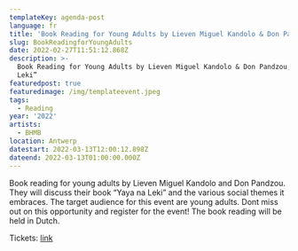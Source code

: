 ```yaml
---
templateKey: agenda-post
language: fr
title: 'Book Reading for Young Adults by Lieven Miguel Kandolo & Don Pandzou, “Yaya'
slug: BookReadingforYoungAdults
date: 2022-02-27T11:51:12.868Z
description: >-
  Book Reading for Young Adults by Lieven Miguel Kandolo & Don Pandzou, “Yaya na
  Leki”
featuredpost: true
featuredimage: /img/templateevent.jpeg
tags:
  - Reading
year: '2022'
artists:
  - BHMB
location: Antwerp
datestart: 2022-03-13T12:00:12.898Z
dateend: 2022-03-13T01:00:00.000Z
---
```

Book reading for young adults by Lieven Miguel Kandolo and Don Pandzou. They will discuss their book “Yaya na Leki” and the various social themes it embraces. The target audience for this event are young adults. Dont miss out on this opportunity and register for the event! The book reading will be held in Dutch.

Tickets: [link](https://www.eventbrite.be/e/book-reading-for-young-adults-by-lieven-miguel-kandolo-don-pandzou-yaya-tickets-275193700767?aff=ebdsoporgprofile)
